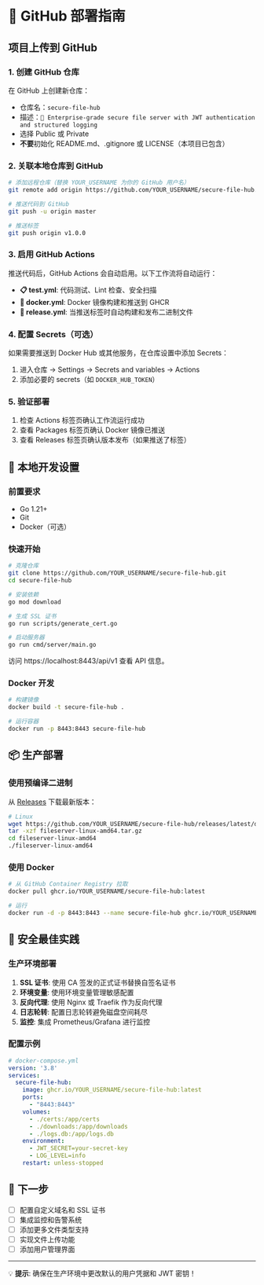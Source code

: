 # 🚀 GitHub 部署指南

## 项目上传到 GitHub

### 1. 创建 GitHub 仓库

在 GitHub 上创建新仓库：
- 仓库名：`secure-file-hub`
- 描述：`🔐 Enterprise-grade secure file server with JWT authentication and structured logging`
- 选择 Public 或 Private
- **不要**初始化 README.md、.gitignore 或 LICENSE（本项目已包含）

### 2. 关联本地仓库到 GitHub

```bash
# 添加远程仓库（替换 YOUR_USERNAME 为你的 GitHub 用户名）
git remote add origin https://github.com/YOUR_USERNAME/secure-file-hub.git

# 推送代码到 GitHub
git push -u origin master

# 推送标签
git push origin v1.0.0
```

### 3. 启用 GitHub Actions

推送代码后，GitHub Actions 会自动启用。以下工作流将自动运行：

- **📋 test.yml**: 代码测试、Lint 检查、安全扫描
- **🐳 docker.yml**: Docker 镜像构建和推送到 GHCR
- **🚀 release.yml**: 当推送标签时自动构建和发布二进制文件

### 4. 配置 Secrets（可选）

如果需要推送到 Docker Hub 或其他服务，在仓库设置中添加 Secrets：

1. 进入仓库 → Settings → Secrets and variables → Actions
2. 添加必要的 secrets（如 `DOCKER_HUB_TOKEN`）

### 5. 验证部署

1. 检查 Actions 标签页确认工作流运行成功
2. 查看 Packages 标签页确认 Docker 镜像已推送
3. 查看 Releases 标签页确认版本发布（如果推送了标签）

## 🔧 本地开发设置

### 前置要求
- Go 1.21+
- Git
- Docker（可选）

### 快速开始

```bash
# 克隆仓库
git clone https://github.com/YOUR_USERNAME/secure-file-hub.git
cd secure-file-hub

# 安装依赖
go mod download

# 生成 SSL 证书
go run scripts/generate_cert.go

# 启动服务器
go run cmd/server/main.go
```

访问 https://localhost:8443/api/v1 查看 API 信息。

### Docker 开发

```bash
# 构建镜像
docker build -t secure-file-hub .

# 运行容器
docker run -p 8443:8443 secure-file-hub
```

## 📦 生产部署

### 使用预编译二进制

从 [Releases](https://github.com/YOUR_USERNAME/secure-file-hub/releases) 下载最新版本：

```bash
# Linux
wget https://github.com/YOUR_USERNAME/secure-file-hub/releases/latest/download/fileserver-linux-amd64.tar.gz
tar -xzf fileserver-linux-amd64.tar.gz
cd fileserver-linux-amd64
./fileserver-linux-amd64
```

### 使用 Docker

```bash
# 从 GitHub Container Registry 拉取
docker pull ghcr.io/YOUR_USERNAME/secure-file-hub:latest

# 运行
docker run -d -p 8443:8443 --name secure-file-hub ghcr.io/YOUR_USERNAME/secure-file-hub:latest
```

## 🔐 安全最佳实践

### 生产环境部署

1. **SSL 证书**: 使用 CA 签发的正式证书替换自签名证书
2. **环境变量**: 使用环境变量管理敏感配置
3. **反向代理**: 使用 Nginx 或 Traefik 作为反向代理
4. **日志轮转**: 配置日志轮转避免磁盘空间耗尽
5. **监控**: 集成 Prometheus/Grafana 进行监控

### 配置示例

```yaml
# docker-compose.yml
version: '3.8'
services:
  secure-file-hub:
    image: ghcr.io/YOUR_USERNAME/secure-file-hub:latest
    ports:
      - "8443:8443"
    volumes:
      - ./certs:/app/certs
      - ./downloads:/app/downloads
      - ./logs.db:/app/logs.db
    environment:
      - JWT_SECRET=your-secret-key
      - LOG_LEVEL=info
    restart: unless-stopped
```

## 🎯 下一步

- [ ] 配置自定义域名和 SSL 证书
- [ ] 集成监控和告警系统
- [ ] 添加更多文件类型支持
- [ ] 实现文件上传功能
- [ ] 添加用户管理界面

---

💡 **提示**: 确保在生产环境中更改默认的用户凭据和 JWT 密钥！